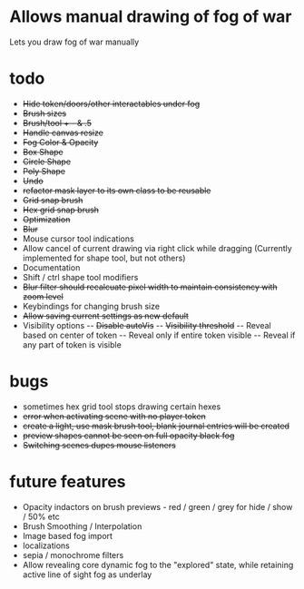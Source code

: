 # Allows manual drawing of fog of war
Lets you draw fog of war manually

# todo
- ~~Hide token/doors/other interactables under fog~~
- ~~Brush sizes~~
- ~~Brush/tool + - & .5~~
- ~~Handle canvas resize~~
- ~~Fog Color & Opacity~~
- ~~Box Shape~~
- ~~Circle Shape~~
- ~~Poly Shape~~
- ~~Undo~~
- ~~refactor mask layer to its own class to be reusable~~
- ~~Grid snap brush~~
- ~~Hex grid snap brush~~
- ~~Optimization~~
- ~~Blur~~
- Mouse cursor tool indications
- Allow cancel of current drawing via right click while dragging (Currently implemented for shape tool, but not others)
- Documentation
- Shift / ctrl shape tool modifiers
- ~~Blur filter should recalcuate pixel width to maintain consistency with zoom level~~
- Keybindings for changing brush size
- ~~Allow saving current settings as new default~~
- Visibility options
-- ~~Disable autoVis~~
-- ~~Visibility threshold~~
-- Reveal based on center of token
-- Reveal only if entire token visible
-- Reveal if any part of token is visible

# bugs
- sometimes hex grid tool stops drawing certain hexes
- ~~error when activating scene with no player token~~
- ~~create a light, use mask brush tool, blank journal entries will be created~~
- ~~preview shapes cannot be seen on full opacity black fog~~
- ~~Switching scenes dupes mouse listeners~~

# future features
- Opacity indactors on brush previews - red / green / grey for hide / show / 50% etc
- Brush Smoothing / Interpolation
- Image based fog import
- localizations
- sepia / monochrome filters
- Allow revealing core dynamic fog to the "explored" state, while retaining active line of sight fog as underlay